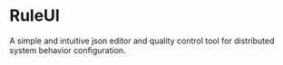 # RuleUI
A simple and intuitive json editor and quality control tool for distributed system behavior configuration.
